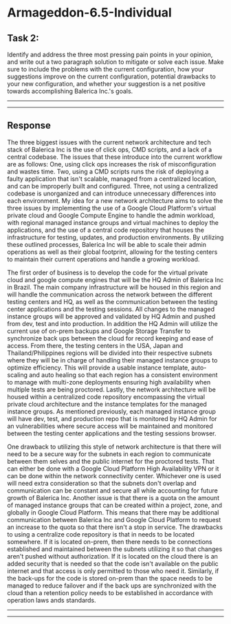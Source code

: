 # Armageddon-6.5-Individual

## Task 2:

Identify and address the three most pressing pain points in your opinion, and write out a two paragraph solution to mitigate or solve each issue. Make sure to include the problems with the current configuration, how your suggestions improve on the current configuration, potential drawbacks to your new configuration, and whether your suggestion is a net positive towards accomplishing Balerica Inc.'s goals.

---
---

## Response

The three biggest issues with the current network architecture and tech stack of Balerica Inc is the use of click ops, CMD scripts, and a lack of a central codebase. The issues that these introduce into the current workflow are as follows: One, using click ops increases the risk of misconfiguration and wastes time. Two, using a CMD scripts runs the risk of deploying a faulty application that isn't scalable, managed from a centralized location, and can be improperly built and configured. Three, not using a centralized codebase is unorganized and can introduce unnecessary differences into each environment. My idea for a new network architecture aims to solve the three issues by implementing the use of a Google Cloud Platform's virtual private cloud and Google Compute Engine to handle the admin workload, with regional managed instance groups and virtual machines to deploy the applications, and the use of a central code repository that houses the infrastructure for testing, updates, and production environments. By utilizing these outlined processes, Balerica Inc will be able to scale their admin operations as well as their global footprint, allowing for the testing centers to maintain their current operations and handle a growing workload.

The first order of business is to develop the code for the virtual private cloud and google compute engines that will be the HQ Admin of Balerica Inc in Brazil. The main company infrastructure will be housed in this region and will handle the communication across the network between the different testing centers and HQ, as well as the communication between the testing center applications and the testing sessions. All changes to the managed instance groups will be approved and validated by HQ Admin and pushed from dev, test and into production. In addition the HQ Admin will utilize the current use of on-prem backups and Google Storage Transfer to synchronize back ups between the cloud for record keeping and ease of access. From there, the testing centers in the USA, Japan and Thailand/Philippines regions will be divided into their respective subnets where they will be in charge of handling their managed instance groups to optimize efficiency. This will provide a usable instance template, auto-scaling and auto healing so that each region has a consistent environment to manage with multi-zone deployments ensuring high availability when multiple tests are being proctored. Lastly, the network architecture will be housed within a centralized code repository encompassing the virtual private cloud architecture and the instance templates for the managed instance groups. As mentioned previously, each managed instance group will have dev, test, and production repo that is monitored by HQ Admin for an vulnerabilities where secure access will be maintained and monitored between the testing center applications and the testing sessions browser.

One drawback to utilizing this style of network architecture is that there will need to be a secure way for the subnets in each region to communicate between them selves and the public internet for the proctored tests. That can either be done with a Google Cloud Platform High Availability VPN or it can be done within the network connectivity center. Whichever one is used will need extra consideration so that the subnets don't overlap and communication can be constant and secure all while accounting for future growth of Balerica Inc. Another issue is that there is a quota on the amount of managed instance groups that can be created within a project, zone, and globally in Google Cloud Platform. This means that there may be additional communication between Balerica Inc and Google Cloud Platform to request an increase to the quota so that there isn't a stop in service. The drawbacks to using a centralize code repository is that in needs to be located somewhere. If it is located on-prem, then there needs to be connections established and maintained between the subnets utilizing it so that changes aren't pushed without authorization. If it is located on the cloud there is an added security that is needed so that the code isn't available on the public internet and that access is only permitted to those who need it. Similarly, if the back-ups for the code is stored on-prem than the space needs to be managed to reduce failover and if the back ups are synchronized with the cloud than a retention policy needs to be established in accordance with operation laws ands standards.


---
---